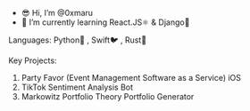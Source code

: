 - 😎 Hi, I’m @0xmaru
- 👀 I’m currently learning React.JS⚛️ & Django🤠

Languages:
Python🐍 , Swift🐦 , Rust🦀

Key Projects:
1. Party Favor (Event Management Software as a Service) iOS
2. TikTok Sentiment Analysis Bot
3. Markowitz Portfolio Theory Portfolio Generator

<!---
0xmaru/0xmaru is a ✨ special ✨ repository because its `README.md` (this file) appears on your GitHub profile.
You can click the Preview link to take a look at your changes.
--->
